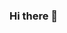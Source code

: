 ### Hi there 👋

<!--
**reem-abdulilah/reem-abdulilah** is a ✨ _special_ ✨ repository because its `README.md` (this file) appears on your GitHub profile.

Here are some ideas to get you started:

-  I’m currently a student in KSU
-  I’m currently learning AI :laughing:
-->
